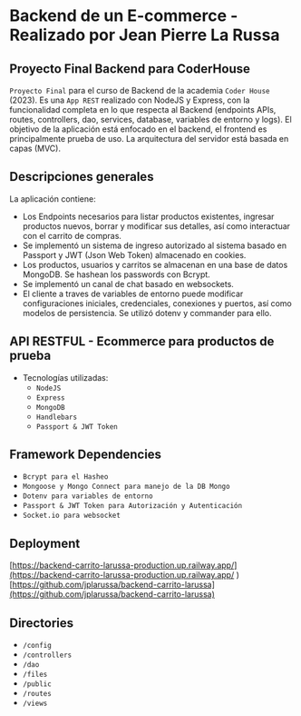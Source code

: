 # Backend de un E-commerce  - Realizado por Jean Pierre La Russa
 
## Proyecto Final Backend para CoderHouse 

`Proyecto Final` para el curso de Backend de la academia `Coder House` (2023).
Es una `App REST` realizado con NodeJS y Express, con la funcionalidad completa en lo que respecta al Backend (endpoints APIs, routes, controllers, dao, services, database, variables de entorno y logs).
El objetivo de la aplicación está enfocado en el backend, el frontend es principalmente prueba de uso.
La arquitectura del servidor está basada en capas (MVC).

## Descripciones generales
La aplicación contiene:

- Los Endpoints necesarios para listar productos existentes, ingresar productos nuevos, borrar y modificar sus detalles, así como interactuar con el carrito de compras.
- Se implementó un sistema de ingreso autorizado al sistema basado en Passport y JWT (Json Web Token) almacenado en cookies.
- Los productos, usuarios y carritos se almacenan en una base de datos MongoDB. Se hashean los passwords con Bcrypt.
- Se implementó un canal de chat basado en websockets.
- El cliente a traves de variables de entorno puede modificar configuraciones iniciales, credenciales, conexiones y puertos, así como modelos de persistencia. Se utilizó dotenv y commander para ello.


## API RESTFUL - Ecommerce para productos de prueba

- Tecnologías utilizadas:     
    - `NodeJS`
    - `Express`
    - `MongoDB`
    - `Handlebars`
    - `Passport & JWT Token`

## Framework Dependencies
- `Bcrypt para el Hasheo`
- `Mongoose y Mongo Connect para manejo de la DB Mongo`
- `Dotenv para variables de entorno`
- `Passport & JWT Token para Autorización y Autenticación`
- `Socket.io para websocket`


## Deployment 
[https://backend-carrito-larussa-production.up.railway.app/](https://backend-carrito-larussa-production.up.railway.app/
)
[https://github.com/jplarussa/backend-carrito-larussa](https://github.com/jplarussa/backend-carrito-larussa)

## Directories
- `/config`
- `/controllers`
- `/dao`
- `/files`
- `/public`
- `/routes`
- `/views`
